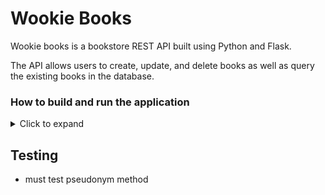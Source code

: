 # Wookie Books

Wookie books is a bookstore REST API built using Python and Flask. 

The API allows users to create, update, and delete books as well as query the existing books in the database.

### How to build and run the application
<details>
  <summary>Click to expand</summary>

  #### Requirements
  - Flask
  - sqlalchemy

  #### Running the App
  - run  `python app.py`
    * This will build a SQLite database and start the Flask app
  - run  `add_test_users.py`
    * This will seed the SQLite database with users

</details>

## Testing
- must test pseudonym method


